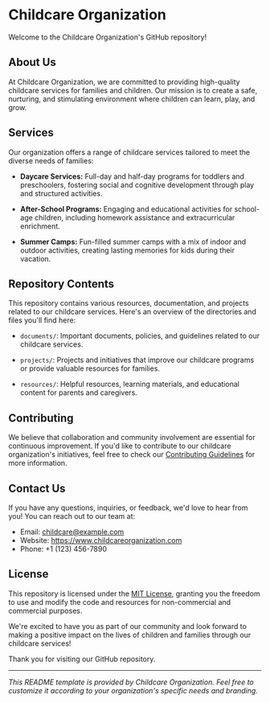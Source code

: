 # Childcare Organization

Welcome to the Childcare Organization's GitHub repository!

## About Us

At Childcare Organization, we are committed to providing high-quality childcare services for families and children. Our mission is to create a safe, nurturing, and stimulating environment where children can learn, play, and grow.

## Services

Our organization offers a range of childcare services tailored to meet the diverse needs of families:

- **Daycare Services:** Full-day and half-day programs for toddlers and preschoolers, fostering social and cognitive development through play and structured activities.

- **After-School Programs:** Engaging and educational activities for school-age children, including homework assistance and extracurricular enrichment.

- **Summer Camps:** Fun-filled summer camps with a mix of indoor and outdoor activities, creating lasting memories for kids during their vacation.

## Repository Contents

This repository contains various resources, documentation, and projects related to our childcare services. Here's an overview of the directories and files you'll find here:

- `documents/`: Important documents, policies, and guidelines related to our childcare services.

- `projects/`: Projects and initiatives that improve our childcare programs or provide valuable resources for families.

- `resources/`: Helpful resources, learning materials, and educational content for parents and caregivers.

## Contributing

We believe that collaboration and community involvement are essential for continuous improvement. If you'd like to contribute to our childcare organization's initiatives, feel free to check our [Contributing Guidelines](CONTRIBUTING.md) for more information.

## Contact Us

If you have any questions, inquiries, or feedback, we'd love to hear from you! You can reach out to our team at:

- Email: childcare@example.com
- Website: https://www.childcareorganization.com
- Phone: +1 (123) 456-7890

## License

This repository is licensed under the [MIT License](LICENSE), granting you the freedom to use and modify the code and resources for non-commercial and commercial purposes.

We're excited to have you as part of our community and look forward to making a positive impact on the lives of children and families through our childcare services!

Thank you for visiting our GitHub repository.

---
_This README template is provided by Childcare Organization. Feel free to customize it according to your organization's specific needs and branding._
